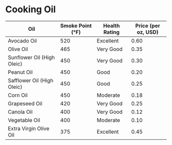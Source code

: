 # Cooking Oil

| Oil                           | Smoke Point (°F) | Health Rating | Price (per oz, USD) |
|-------------------------------|------------------|---------------|---------------------|
| Avocado Oil                   | 520              | Excellent     | 0.60                |
| Olive Oil                     | 465              | Very Good     | 0.35                |
| Sunflower Oil (High Oleic)    | 450              | Very Good     | 0.30                |
| Peanut Oil                    | 450              | Good          | 0.20                |
| Safflower Oil (High Oleic)    | 450              | Good          | 0.25                |
| Corn Oil                      | 450              | Moderate      | 0.18                |
| Grapeseed Oil                 | 420              | Very Good     | 0.25                |
| Canola Oil                    | 400              | Very Good     | 0.12                |
| Vegetable Oil                 | 400              | Moderate      | 0.10                |
| Extra Virgin Olive Oil        | 375              | Excellent     | 0.45                |

